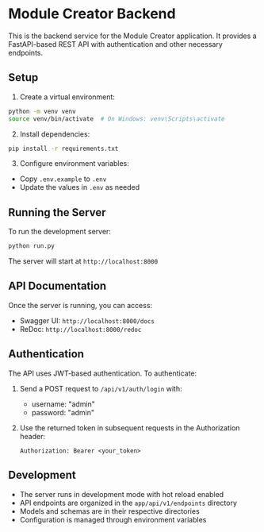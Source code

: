 # Module Creator Backend

This is the backend service for the Module Creator application. It provides a FastAPI-based REST API with authentication and other necessary endpoints.

## Setup

1. Create a virtual environment:
```bash
python -m venv venv
source venv/bin/activate  # On Windows: venv\Scripts\activate
```

2. Install dependencies:
```bash
pip install -r requirements.txt
```

3. Configure environment variables:
- Copy `.env.example` to `.env`
- Update the values in `.env` as needed

## Running the Server

To run the development server:

```bash
python run.py
```

The server will start at `http://localhost:8000`

## API Documentation

Once the server is running, you can access:
- Swagger UI: `http://localhost:8000/docs`
- ReDoc: `http://localhost:8000/redoc`

## Authentication

The API uses JWT-based authentication. To authenticate:

1. Send a POST request to `/api/v1/auth/login` with:
   - username: "admin"
   - password: "admin"

2. Use the returned token in subsequent requests in the Authorization header:
   ```
   Authorization: Bearer <your_token>
   ```

## Development

- The server runs in development mode with hot reload enabled
- API endpoints are organized in the `app/api/v1/endpoints` directory
- Models and schemas are in their respective directories
- Configuration is managed through environment variables
